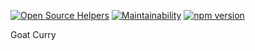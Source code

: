 [![Open Source Helpers](https://www.codetriage.com/tomkiernan120/goat-curry/badges/users.svg)](https://www.codetriage.com/tomkiernan120/goat-curry) [![Maintainability](https://api.codeclimate.com/v1/badges/8f9ecef88bbce9bd16a4/maintainability)](https://codeclimate.com/github/tomkiernan120/Goat-Curry/maintainability) [![npm version](https://badge.fury.io/js/goatcurry.svg)](https://badge.fury.io/js/goatcurry)

Goat Curry
